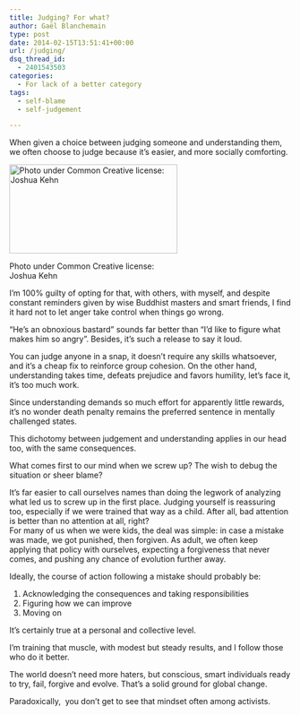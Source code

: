 ```yaml
---
title: Judging? For what?
author: Gaël Blanchemain
type: post
date: 2014-02-15T13:51:41+00:00
url: /judging/
dsq_thread_id:
  - 2401543503
categories:
  - For lack of a better category
tags:
  - self-blame
  - self-judgement

---
```

When given a choice between judging someone and understanding them, we often choose to judge because it&#8217;s easier, and more socially comforting.

<div id="attachment_7451" style="width: 310px" class="wp-caption alignleft">
  <img aria-describedby="caption-attachment-7451" class=" wp-image-7451 " alt="Photo under Common Creative license: Joshua Kehn" src="http://www.gr0wing.com/wp-content/uploads/2014/02/Angry-pacifist-500x265.jpg" width="300" height="159" />
  
  <p id="caption-attachment-7451" class="wp-caption-text">
    Photo under Common Creative license: Joshua Kehn
  </p>
</div>

I&#8217;m 100% guilty of opting for that, with others, with myself, and despite constant reminders given by wise Buddhist masters and smart friends, I find it hard not to let anger take control when things go wrong.

&#8220;He&#8217;s an obnoxious bastard&#8221; sounds far better than &#8220;I&#8217;d like to figure what makes him so angry&#8221;. Besides, it&#8217;s such a release to say it loud.

You can judge anyone in a snap, it doesn&#8217;t require any skills whatsoever, and it&#8217;s a cheap fix to reinforce group cohesion. On the other hand, understanding takes time, defeats prejudice and favors humility, let&#8217;s face it, it&#8217;s too much work.

Since understanding demands so much effort for apparently little rewards, it&#8217;s no wonder death penalty remains the preferred sentence in mentally challenged states.

This dichotomy between judgement and understanding applies in our head too, with the same consequences.

What comes first to our mind when we screw up? The wish to debug the situation or sheer blame?

It&#8217;s far easier to call ourselves names than doing the legwork of analyzing what led us to screw up in the first place. Judging yourself is reassuring too, especially if we were trained that way as a child. After all, bad attention is better than no attention at all, right?  
For many of us when we were kids, the deal was simple: in case a mistake was made, we got punished, then forgiven. As adult, we often keep applying that policy with ourselves, expecting a forgiveness that never comes, and pushing any chance of evolution further away.

Ideally, the course of action following a mistake should probably be:

  1. Acknowledging the consequences and taking responsibilities
  2. Figuring how we can improve
  3. Moving on

It&#8217;s certainly true at a personal and collective level.

I&#8217;m training that muscle, with modest but steady results, and I follow those who do it better.

The world doesn&#8217;t need more haters, but conscious, smart individuals ready to try, fail, forgive and evolve. That&#8217;s a solid ground for global change.

Paradoxically,  you don&#8217;t get to see that mindset often among activists.